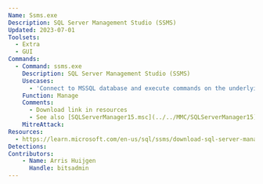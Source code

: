 ```yaml
---
Name: Ssms.exe
Description: SQL Server Management Studio (SSMS)
Updated: 2023-07-01
Toolsets:
  - Extra
  - GUI
Commands:
  - Command: ssms.exe
    Description: SQL Server Management Studio (SSMS)
    Usecases:
      - 'Connect to MSSQL database and execute commands on the underlying OS using the `xp_cmdshell` stored procedure, execute CLR code or pivot over MSSQL server links'
    Function: Manage
    Comments:
      - Download link in resources
      - See also [SQLServerManager15.msc](../../MMC/SQLServerManager15)
    MitreAttack:
Resources:
  - https://learn.microsoft.com/en-us/sql/ssms/download-sql-server-management-studio-ssms
Detections:
Contributors:
    - Name: Arris Huijgen
      Handle: bitsadmin
---
```

